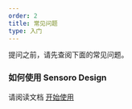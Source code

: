 ```yaml
---
order: 2
title: 常见问题
type: 入门
---
```


提问之前，请先查阅下面的常见问题。

### 如何使用 Sensoro Design

请阅读文档 [开始使用](/docs/getting-started)
